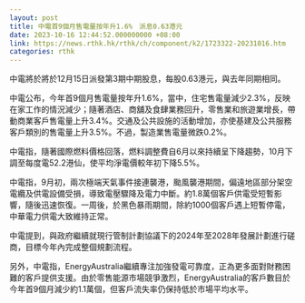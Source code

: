 ```yaml
---
layout: post
title: 中電首9個月售電量按年升1.6%　派息0.63港元
date: 2023-10-16 12:44:52.000000000 +08:00
link: https://news.rthk.hk/rthk/ch/component/k2/1723322-20231016.htm
categories: rthk
---
```


中電將於將於12月15日派發第3期中期股息，每股0.63港元，與去年同期相同。

中電公布，今年首9個月售電量按年升1.6%，當中，住宅售電量減少2.3%，反映在家工作的情況減少；隨著酒店、商舖及食肆業務回升，零售業和旅遊業增長，帶動商業客戶售電量上升3.4%。交通及公共設施的活動增加，亦使基建及公共服務客戶類別的售電量上升3.5%。不過，製造業售電量微跌0.2%。

中電指，隨著國際燃料價格回落，燃料調整費自6月以來持續呈下降趨勢，10月下調至每度電52.2港仙，使平均淨電價較年初下降5.5%。

中電指，9月初，兩次極端天氣事件接連襲港，颱風襲港期間，偏遠地區部分架空電纜及供電設備受損，導致電壓驟降及電力中斷。約1.8萬個客戶供電受短暫影響，隨後迅速恢復。一周後，於黑色暴雨期間，除約1000個客戶遇上短暫停電，中華電力供電大致維持正常。

中電提到，與政府繼續就現行管制計劃協議下的2024年至2028年發展計劃進行磋商，目標今年內完成整個規劃流程。

另外，中電指，EnergyAustralia繼續專注加強發電可靠度，正為更多面對財務困難的客戶提供支援。由於零售能源市場競爭激烈，EnergyAustralia的客戶數目於今年首9個月減少約1.1萬個，但客戶流失率仍保持低於市場平均水平。
